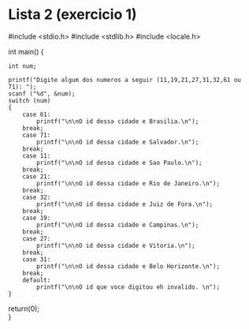 # Lista 2 (exercicio 1)
#include <stdio.h>
#include <stdlib.h>
#include <locale.h>

int main() {
	
	int num;
	
	printf("Digite algum dos numeros a seguir (11,19,21,27,31,32,61 ou 71): ");
	scanf ("%d", &num);
	switch (num)
	{
		case 61:
			printf("\n\nO id dessa cidade e Brasilia.\n");
		break;
		case 71:
			printf("\n\nO id dessa cidade e Salvador.\n");
		break;
		case 11:
			printf("\n\nO id dessa cidade e Sao Paulo.\n");
		break;
		case 21:
			printf("\n\nO id dessa cidade e Rio de Janeiro.\n");
		break;
		case 32:
			printf("\n\nO id dessa cidade e Juiz de Fora.\n");
		break;
		case 19:
			printf("\n\nO id dessa cidade e Campinas.\n");
		break;
		case 27:
			printf("\n\nO id dessa cidade e Vitoria.\n");
		break;
		case 31:
			printf("\n\nO id dessa cidade e Belo Horizonte.\n");
		break;
		default:
			printf("\n\nO id que voce digitou eh invalido. \n");
	}
return(0);		
}
